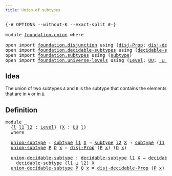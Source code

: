 ```yaml
---
title: Union of subtypes
---
```


<pre class="Agda"><a id="43" class="Symbol">{-#</a> <a id="47" class="Keyword">OPTIONS</a> <a id="55" class="Pragma">--without-K</a> <a id="67" class="Pragma">--exact-split</a> <a id="81" class="Symbol">#-}</a>

<a id="86" class="Keyword">module</a> <a id="93" href="foundation.union.html" class="Module">foundation.union</a> <a id="110" class="Keyword">where</a>

<a id="117" class="Keyword">open</a> <a id="122" class="Keyword">import</a> <a id="129" href="foundation.disjunction.html" class="Module">foundation.disjunction</a> <a id="152" class="Keyword">using</a> <a id="158" class="Symbol">(</a><a id="159" href="foundation.disjunction.html#1145" class="Function">disj-Prop</a><a id="168" class="Symbol">;</a> <a id="170" href="foundation.disjunction.html#1592" class="Function">disj-decidable-Prop</a><a id="189" class="Symbol">)</a>
<a id="191" class="Keyword">open</a> <a id="196" class="Keyword">import</a> <a id="203" href="foundation.decidable-subtypes.html" class="Module">foundation.decidable-subtypes</a> <a id="233" class="Keyword">using</a> <a id="239" class="Symbol">(</a><a id="240" href="foundation.decidable-subtypes.html#1803" class="Function">decidable-subtype</a><a id="257" class="Symbol">)</a>
<a id="259" class="Keyword">open</a> <a id="264" class="Keyword">import</a> <a id="271" href="foundation.subtypes.html" class="Module">foundation.subtypes</a> <a id="291" class="Keyword">using</a> <a id="297" class="Symbol">(</a><a id="298" href="foundation-core.subtypes.html#2275" class="Function">subtype</a><a id="305" class="Symbol">)</a>
<a id="307" class="Keyword">open</a> <a id="312" class="Keyword">import</a> <a id="319" href="foundation.universe-levels.html" class="Module">foundation.universe-levels</a> <a id="346" class="Keyword">using</a> <a id="352" class="Symbol">(</a><a id="353" href="Agda.Primitive.html#597" class="Postulate">Level</a><a id="358" class="Symbol">;</a> <a id="360" href="foundation-core.universe-levels.html#235" class="Primitive">UU</a><a id="362" class="Symbol">;</a> <a id="364" href="Agda.Primitive.html#810" class="Primitive Operator">_⊔_</a><a id="367" class="Symbol">)</a>
</pre>
## Idea

The union of two subtypes `A` and `B` is the subtype that contains the elements that are in `A` or in `B`.

## Definition

<pre class="Agda"><a id="514" class="Keyword">module</a> <a id="521" href="foundation.union.html#521" class="Module">_</a>
  <a id="525" class="Symbol">{</a><a id="526" href="foundation.union.html#526" class="Bound">l</a> <a id="528" href="foundation.union.html#528" class="Bound">l1</a> <a id="531" href="foundation.union.html#531" class="Bound">l2</a> <a id="534" class="Symbol">:</a> <a id="536" href="Agda.Primitive.html#597" class="Postulate">Level</a><a id="541" class="Symbol">}</a> <a id="543" class="Symbol">(</a><a id="544" href="foundation.union.html#544" class="Bound">X</a> <a id="546" class="Symbol">:</a> <a id="548" href="foundation-core.universe-levels.html#235" class="Primitive">UU</a> <a id="551" href="foundation.union.html#526" class="Bound">l</a><a id="552" class="Symbol">)</a>
  <a id="556" class="Keyword">where</a>

  <a id="565" href="foundation.union.html#565" class="Function">union-subtype</a> <a id="579" class="Symbol">:</a> <a id="581" href="foundation-core.subtypes.html#2275" class="Function">subtype</a> <a id="589" href="foundation.union.html#528" class="Bound">l1</a> <a id="592" href="foundation.union.html#544" class="Bound">X</a> <a id="594" class="Symbol">→</a> <a id="596" href="foundation-core.subtypes.html#2275" class="Function">subtype</a> <a id="604" href="foundation.union.html#531" class="Bound">l2</a> <a id="607" href="foundation.union.html#544" class="Bound">X</a> <a id="609" class="Symbol">→</a> <a id="611" href="foundation-core.subtypes.html#2275" class="Function">subtype</a> <a id="619" class="Symbol">(</a><a id="620" href="foundation.union.html#528" class="Bound">l1</a> <a id="623" href="Agda.Primitive.html#810" class="Primitive Operator">⊔</a> <a id="625" href="foundation.union.html#531" class="Bound">l2</a><a id="627" class="Symbol">)</a> <a id="629" href="foundation.union.html#544" class="Bound">X</a>
  <a id="633" href="foundation.union.html#565" class="Function">union-subtype</a> <a id="647" href="foundation.union.html#647" class="Bound">P</a> <a id="649" href="foundation.union.html#649" class="Bound">Q</a> <a id="651" href="foundation.union.html#651" class="Bound">x</a> <a id="653" class="Symbol">=</a> <a id="655" href="foundation.disjunction.html#1145" class="Function">disj-Prop</a> <a id="665" class="Symbol">(</a><a id="666" href="foundation.union.html#647" class="Bound">P</a> <a id="668" href="foundation.union.html#651" class="Bound">x</a><a id="669" class="Symbol">)</a> <a id="671" class="Symbol">(</a><a id="672" href="foundation.union.html#649" class="Bound">Q</a> <a id="674" href="foundation.union.html#651" class="Bound">x</a><a id="675" class="Symbol">)</a>

  <a id="680" href="foundation.union.html#680" class="Function">union-decidable-subtype</a> <a id="704" class="Symbol">:</a> <a id="706" href="foundation.decidable-subtypes.html#1803" class="Function">decidable-subtype</a> <a id="724" href="foundation.union.html#528" class="Bound">l1</a> <a id="727" href="foundation.union.html#544" class="Bound">X</a> <a id="729" class="Symbol">→</a> <a id="731" href="foundation.decidable-subtypes.html#1803" class="Function">decidable-subtype</a> <a id="749" href="foundation.union.html#531" class="Bound">l2</a> <a id="752" href="foundation.union.html#544" class="Bound">X</a> <a id="754" class="Symbol">→</a>
    <a id="760" href="foundation.decidable-subtypes.html#1803" class="Function">decidable-subtype</a> <a id="778" class="Symbol">(</a><a id="779" href="foundation.union.html#528" class="Bound">l1</a> <a id="782" href="Agda.Primitive.html#810" class="Primitive Operator">⊔</a> <a id="784" href="foundation.union.html#531" class="Bound">l2</a><a id="786" class="Symbol">)</a> <a id="788" href="foundation.union.html#544" class="Bound">X</a>
  <a id="792" href="foundation.union.html#680" class="Function">union-decidable-subtype</a> <a id="816" href="foundation.union.html#816" class="Bound">P</a> <a id="818" href="foundation.union.html#818" class="Bound">Q</a> <a id="820" href="foundation.union.html#820" class="Bound">x</a> <a id="822" class="Symbol">=</a> <a id="824" href="foundation.disjunction.html#1592" class="Function">disj-decidable-Prop</a> <a id="844" class="Symbol">(</a><a id="845" href="foundation.union.html#816" class="Bound">P</a> <a id="847" href="foundation.union.html#820" class="Bound">x</a><a id="848" class="Symbol">)</a> <a id="850" class="Symbol">(</a><a id="851" href="foundation.union.html#818" class="Bound">Q</a> <a id="853" href="foundation.union.html#820" class="Bound">x</a><a id="854" class="Symbol">)</a>
</pre>